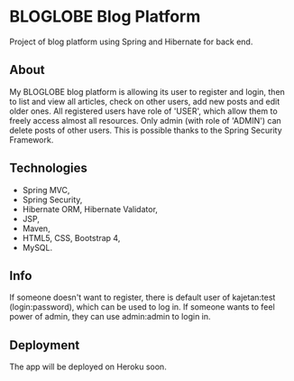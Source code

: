 # BLOGLOBE Blog Platform

Project of blog platform using Spring and Hibernate for back end.

## About 
My BLOGLOBE blog platform is allowing its user to register and login, then to list and view all articles, check on other users, add new posts and edit older ones. All registered users have role of 'USER', which allow them to freely access almost all resources. Only admin (with role of 'ADMIN') can delete posts of other users. This is possible thanks to the Spring Security Framework. 

## Technologies
* Spring MVC,
* Spring Security,
* Hibernate ORM, Hibernate Validator,
* JSP,
* Maven,
* HTML5, CSS, Bootstrap 4,
* MySQL.

## Info
If someone doesn't want to register, there is default user of kajetan:test (login:password), which can be used to log in. If someone wants to feel power of admin, they can use admin:admin to login in. 

## Deployment
The app will be deployed on Heroku soon.